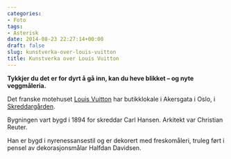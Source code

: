 ```yaml
---
categories:
- Foto
tags:
- Asterisk
date: 2014-08-23 22:27:14+00:00
draft: false
slug: kunstverka-over-louis-vuitton
title: Kunstverka over Louis Vuitton
---
```


**Tykkjer du det er for dyrt å gå inn, kan du heve blikket – og nyte veggmåleria.**

Det franske motehuset [Louis Vuitton](https://nn.wikipedia.org/wiki/Louis_Vuitton) har butikklokale i Akersgata i Oslo, i [Skreddargården](https://no.wikipedia.org/wiki/Skredderg%C3%A5rden).

<!--more-->

Bygningen vart bygd i 1894 for skreddar Carl Hansen. Arkitekt var Christian Reuter.

Han er bygd i nyrenessansestil og er dekorert med freskomåleri, truleg ført i pensel av dekorasjonsmålar Halfdan Davidsen.

